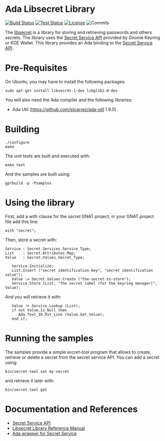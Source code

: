 # Ada Libsecret Library

[![Build Status](https://img.shields.io/jenkins/s/http/jenkins.vacs.fr/Ada-Libsecret.svg)](http://jenkins.vacs.fr/job/Ada-Libsecret/)
[![Test Status](https://img.shields.io/jenkins/t/http/jenkins.vacs.fr/Ada-Libsecret.svg)](http://jenkins.vacs.fr/job/Ada-Libsecret/)
[![License](http://img.shields.io/badge/license-APACHE2-blue.svg)](LICENSE)
![Commits](https://img.shields.io/github/commits-since/stcarrez/ada-libsecret/0.0.0.svg)

The [libsecret](https://wiki.gnome.org/Projects/Libsecret) is a library for storing
and retrieving passwords and others secrets.  The library uses the
[Secret Service API](https://standards.freedesktop.org/secret-service/) provided
by Gnome Keyring or KDE Wallet.  This library provides an Ada binding
to the [Secret Service API](https://standards.freedesktop.org/secret-service/).

# Pre-Requisites

On Ubuntu, you may have to install the following packages:

```
sudo apt-get install libsecret-1-dev libglib2.0-dev
```

You will also need the Ada compiler and the following libraries:

* Ada Util     (https://github.com/stcarrez/ada-util          1.9.0)

# Building

```
./configure
make
```

The unit tests are built and executed with:
```
make test
```

And the samples are built using:

```
gprbuild -p -Psamples
```

# Using the library

First, add a with clause for the *secret* GNAT project, in your GNAT project file add this line:

```
with "secret";
```

Then, store a secret with:

```
Service : Secret.Services.Service_Type;
List    : Secret.Attributes.Map;
Value   : Secret.Values.Secret_Type;

   Service.Initialize;
   List.Insert ("secret identification key", "secret identification value");
   Value := Secret.Values.Create ("the-secret-to-store");
   Service.Store (List, "The secret label (for the keyring manager)", Value);
```

And you will retrieve it with:

```
   Value := Service.Lookup (List);
   if not Value.Is_Null then
      Ada.Text_IO.Put_Line (Value.Get_Value);
   end if;
```

# Running the samples

The samples provide a simple *secret-tool* program that allows to create,
retrieve or delete a secret from the secret service API.
You can add a secret using:

```
bin/secret-tool set my-secret
```

and retrieve it later with:

```
bin/secret-tool get
```

# Documentation and References

* [Secret Service API](https://specifications.freedesktop.org/secret-service/index.html)
* [Libsecret Library Reference Manual](https://gnome.pages.gitlab.gnome.org/libsecret/)
* [Ada wrapper for Secret Service](https://github.com/stcarrez/ada-libsecret/wiki/Secret)